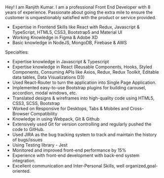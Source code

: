 Hey! I am Ranjith Kumar. I am a professional Front End Developer with 8 years of experience. Passionate about going the extra mile to ensure the customer is unquestionably satisfied with the product or service provided.

- Expertise in Frontend Skills like React with Redux, Javascript & TypeScript, HTML5, CSS3, Bootstrap5 and Material UI
- Working Knowledge in Figma & Adobe XD
- Basic knowledge in NodeJS, MongoDB, Firebase & AWS

Specialties:
- Expertise knowledge in Javascript & Typescript
- Expertise knowledge in React (Reusable Components, Hooks, Styled Components, Consuming APIs like Axios, Redux, Redux Toolkit, Editable data tables, Data Visualizations D3)
- Used React-Router to turn the application into Single Page Application.
- Implemented easy-to-use Bootstrap plugins for building carousel, accordion, modal windows, etc.
- Translated designs & wireframes into high-quality code using HTML5, CSS3, SCSS, Bootstrap
- Worked on Responsive for Desktops, Tabs & Mobiles and Cross-Browser Compatibility
- Knowledge in using Webpack, Git & Github
- Extensively used Git for version controlling and regularly pushed the code to GitHub.
- Used JIRA as the bug tracking system to track and maintain the history of bugs/issues
- Using Testing library - Jest
- Monitored and improved front-end performance by 15%
- Experience with front-end development with back-end system integration.
- Excellent communication and Inter-Personal Skills, well organized,goal-oriented.
